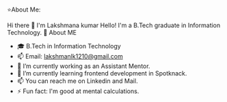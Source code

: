 ⭐About Me:

 Hi there 👋 I'm Lakshmana kumar
 Hello! I'm a B.Tech graduate in Information Technology.
 🚀 About ME
- 🎓 B.Tech in Information Technology
- 📫 Email: lakshmanlk1210@gmail.com
- 🔭 I’m currently working as an Assistant Mentor.
- 🌱 I’m currently learning frontend development in Spotknack.
- 📫 You can reach me on Linkedin and Mail.
- ⚡ Fun fact: I'm good at mental calculations.
